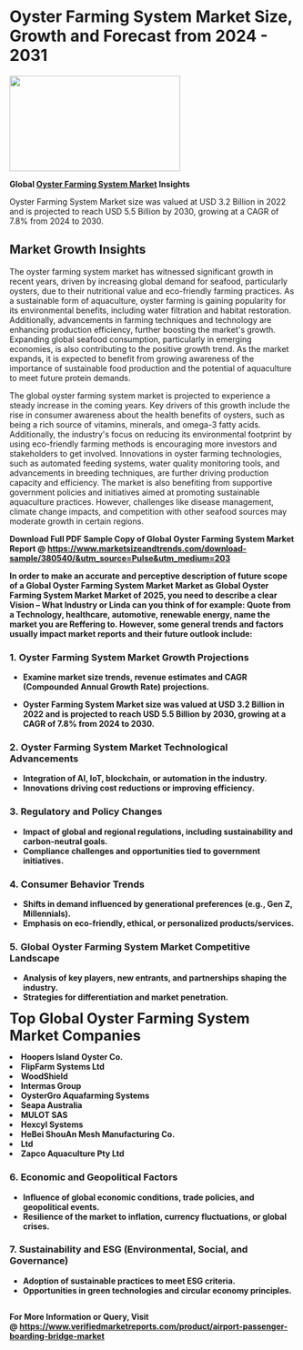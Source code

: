 <H1>Oyster Farming System Market Size, Growth and Forecast from 2024 - 2031</H1><img class="aligncenter size-medium wp-image-584254" src="https://thirdeyenews.in/wp-content/uploads/2024/09/Global-Market-Research-300x168.jpeg" alt="" width="300" height="168" /><p><strong>Global&nbsp;<a href="https://www.marketsizeandtrends.com/download-sample/380540/&amp;utm_source=Pulse&amp;utm_medium=203">Oyster Farming System Market</a> Insights</strong></p><p>Oyster Farming System Market size was valued at USD 3.2 Billion in 2022 and is projected to reach USD 5.5 Billion by 2030, growing at a CAGR of 7.8% from 2024 to 2030.</p><p><h2>Market Growth Insights</h2> <p>The oyster farming system market has witnessed significant growth in recent years, driven by increasing global demand for seafood, particularly oysters, due to their nutritional value and eco-friendly farming practices. As a sustainable form of aquaculture, oyster farming is gaining popularity for its environmental benefits, including water filtration and habitat restoration. Additionally, advancements in farming techniques and technology are enhancing production efficiency, further boosting the market's growth. Expanding global seafood consumption, particularly in emerging economies, is also contributing to the positive growth trend. As the market expands, it is expected to benefit from growing awareness of the importance of sustainable food production and the potential of aquaculture to meet future protein demands.</p> <p><strong></strong></p> <p>The global oyster farming system market is projected to experience a steady increase in the coming years. Key drivers of this growth include the rise in consumer awareness about the health benefits of oysters, such as being a rich source of vitamins, minerals, and omega-3 fatty acids. Additionally, the industry's focus on reducing its environmental footprint by using eco-friendly farming methods is encouraging more investors and stakeholders to get involved. Innovations in oyster farming technologies, such as automated feeding systems, water quality monitoring tools, and advancements in breeding techniques, are further driving production capacity and efficiency. The market is also benefiting from supportive government policies and initiatives aimed at promoting sustainable aquaculture practices. However, challenges like disease management, climate change impacts, and competition with other seafood sources may moderate growth in certain regions. <p><strong></p><p><span class=""><strong>Download Full PDF Sample Copy of Global Oyster Farming System Market Report</strong> @ <a href="https://www.marketsizeandtrends.com/download-sample/380540/&amp;utm_source=Pulse&amp;utm_medium=203" target="_blank">https://www.marketsizeandtrends.com/download-sample/380540/&amp;utm_source=Pulse&amp;utm_medium=203</a></span></p><p>In order to make an accurate and perceptive description of future scope of a Global&nbsp;Oyster Farming System Market Market as Global&nbsp;Oyster Farming System Market Market of 2025, you need to describe a clear Vision &ndash; What Industry or Linda can you think of for example: Quote from a Technology, healthcare, automotive, renewable energy, name the market you are Reffering to. However, some general trends and factors usually impact market reports and their future outlook include:</p><h3>1.&nbsp;<strong>Oyster Farming System Market Growth Projections</strong></h3><ul><li>Examine market size trends, revenue estimates and CAGR (Compounded Annual Growth Rate) projections.</li><li><p>Oyster Farming System Market size was valued at USD 3.2 Billion in 2022 and is projected to reach USD 5.5 Billion by 2030, growing at a CAGR of 7.8% from 2024 to 2030.</p></li></ul><h3>2.&nbsp;<strong>Oyster Farming System Market Technological Advancements</strong></h3><ul><li>Integration of AI, IoT, blockchain, or automation in the industry.</li><li>Innovations driving cost reductions or improving efficiency.</li></ul><h3>3.&nbsp;<strong>Regulatory and Policy Changes</strong></h3><ul><li>Impact of global and regional regulations, including sustainability and carbon-neutral goals.</li><li>Compliance challenges and opportunities tied to government initiatives.</li></ul><h3>4.&nbsp;<strong>Consumer Behavior Trends</strong></h3><ul><li>Shifts in demand influenced by generational preferences (e.g., Gen Z, Millennials).</li><li>Emphasis on eco-friendly, ethical, or personalized products/services.</li></ul><h3>5.&nbsp;<strong>Global Oyster Farming System Market Competitive Landscape</strong></h3><ul><li>Analysis of key players, new entrants, and partnerships shaping the industry.</li><li>Strategies for differentiation and market penetration.</li></ul><p data-pm-slice="1 1 []"><span style="color: inherit; font-family: inherit; font-size: 25px;">Top Global Oyster Farming System Market Companies</span></p><div class="" data-test-id=""><p><li>Hoopers Island Oyster Co.</li><li> FlipFarm Systems Ltd</li><li> WoodShield</li><li> Intermas Group</li><li> OysterGro Aquafarming Systems</li><li> Seapa Australia</li><li> MULOT SAS</li><li> Hexcyl Systems</li><li> HeBei ShouAn Mesh Manufacturing Co.</li><li> Ltd</li><li> Zapco Aquaculture Pty Ltd</li></p></div><h3>6.&nbsp;<strong>Economic and Geopolitical Factors</strong></h3><ul><li>Influence of global economic conditions, trade policies, and geopolitical events.</li><li>Resilience of the market to inflation, currency fluctuations, or global crises.</li></ul><h3>7.&nbsp;<strong>Sustainability and ESG (Environmental, Social, and Governance)</strong></h3><ul><li>Adoption of sustainable practices to meet ESG criteria.</li><li>Opportunities in green technologies and circular economy principles.</li></ul><h2><strong style="font-size: 14px;">For More Information or Query, Visit @&nbsp;</strong><a style="background-color: #ffffff; font-size: 14px;" href="https://www.marketsizeandtrends.com/report/oyster-farming-system-market/" target="_blank">https://www.verifiedmarketreports.com/product/airport-passenger-boarding-bridge-market</a></h2>
